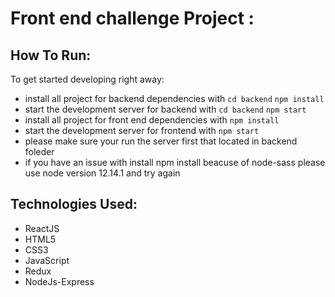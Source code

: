 # Front end challenge Project :

## How To Run:

To get started developing right away:

- install all project for backend dependencies with `cd backend` `npm install`
- start the development server for backend with `cd backend` `npm start`
- install all project for front end dependencies with `npm install`
- start the development server for frontend with `npm start`
- please make sure your run the server first that located in backend foleder
- if you have an issue with install npm install beacuse of node-sass please use node version 12.14.1 and try again 

## Technologies Used:

- ReactJS
- HTML5
- CSS3
- JavaScript
- Redux
- NodeJs-Express
